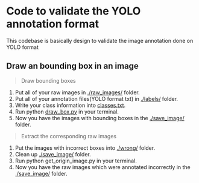 # Code to validate the YOLO annotation format

This codebase is basically design to validate the image annotation done on YOLO format

## Draw an bounding box in an image

> Draw bounding boxes

1. Put all of your raw images in [./raw_images/](./raw_images/) folder.
2. Put all of your annotation files(YOLO format txt) in [./labels/](./labels/) folder.
3. Write your class information into [classes.txt](classes.txt).
4. Run python [draw_box.py](draw_box.py) in your terminal.
5. Now you have the images with bounding boxes in the [./save_image/](./save_image/) folder.

> Extract the corresponding raw images

1. Put the images with incorrect boxes into [./wrong/](./wrong/) folder.
2. Clean up [./save_image/](./save_image/) folder.
3. Run python get_origin_image.py in your terminal.
4. Now you have the raw images which were annotated incorrectly in the [./save_image/](./save_image/) folder.

